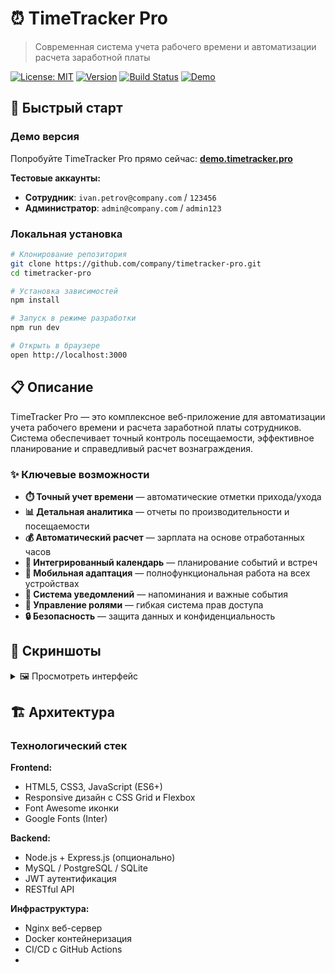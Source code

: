 # ⏰ TimeTracker Pro

> Современная система учета рабочего времени и автоматизации расчета заработной платы

[![License: MIT](https://img.shields.io/badge/License-MIT-yellow.svg)](https://opensource.org/licenses/MIT)
[![Version](https://img.shields.io/badge/version-2.1.0-blue.svg)](https://github.com/company/timetracker-pro)
[![Build Status](https://github.com/company/timetracker-pro/workflows/CI/badge.svg)](https://github.com/company/timetracker-pro/actions)
[![Demo](https://img.shields.io/badge/demo-online-green.svg)](https://demo.timetracker.pro)

## 🚀 Быстрый старт

### Демо версия
Попробуйте TimeTracker Pro прямо сейчас: **[demo.timetracker.pro](https://demo.timetracker.pro)**

**Тестовые аккаунты:**
- **Сотрудник**: `ivan.petrov@company.com` / `123456`
- **Администратор**: `admin@company.com` / `admin123`

### Локальная установка

```bash
# Клонирование репозитория
git clone https://github.com/company/timetracker-pro.git
cd timetracker-pro

# Установка зависимостей
npm install

# Запуск в режиме разработки
npm run dev

# Открыть в браузере
open http://localhost:3000
```

## 📋 Описание

TimeTracker Pro — это комплексное веб-приложение для автоматизации учета рабочего времени и расчета заработной платы сотрудников. Система обеспечивает точный контроль посещаемости, эффективное планирование и справедливый расчет вознаграждения.

### ✨ Ключевые возможности

- **⏱️ Точный учет времени** — автоматические отметки прихода/ухода
- **📊 Детальная аналитика** — отчеты по производительности и посещаемости  
- **💰 Автоматический расчет** — зарплата на основе отработанных часов
- **📅 Интегрированный календарь** — планирование событий и встреч
- **📱 Мобильная адаптация** — полнофункциональная работа на всех устройствах
- **🔔 Система уведомлений** — напоминания и важные события
- **👥 Управление ролями** — гибкая система прав доступа
- **🔒 Безопасность** — защита данных и конфиденциальность

## 📸 Скриншоты

<details>
<summary>🖼️ Просмотреть интерфейс</summary>

### Главная страница
![Dashboard](docs/screenshots/dashboard.png)

### Календарь событий  
![Calendar](docs/screenshots/calendar.png)

### Отчеты и аналитика
![Reports](docs/screenshots/reports.png)

### Мобильная версия
![Mobile](docs/screenshots/mobile.png)

</details>

## 🏗️ Архитектура

### Технологический стек

**Frontend:**
- HTML5, CSS3, JavaScript (ES6+)
- Responsive дизайн с CSS Grid и Flexbox
- Font Awesome иконки
- Google Fonts (Inter)

**Backend:**
- Node.js + Express.js (опционально)
- MySQL / PostgreSQL / SQLite
- JWT аутентификация
- RESTful API

**Инфраструктура:**
- Nginx веб-сервер
- Docker контейнеризация
- CI/CD с GitHub Actions
-